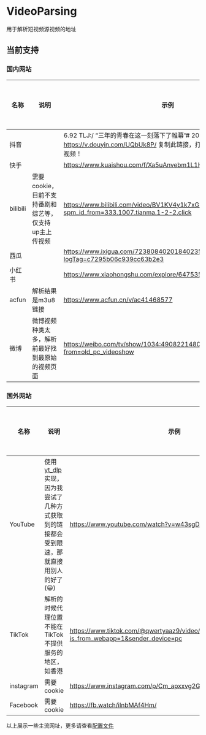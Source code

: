 # VideoParsing

用于解析短视频源视频的地址

## 当前支持

### 国内网站

| 名称       | 说明                              | 示例                                                                                        | 是否去水印 | 源代码                                                                                      |
|----------|---------------------------------|-------------------------------------------------------------------------------------------|-------|------------------------------------------------------------------------------------------|
| 抖音       |                                 | 6.92 TLJ:/ “三年的青春在这一刻落下了帷幕”# 2023高考  https://v.douyin.com/UQbUk8P/ 复制此链接，打开Dou音搜索，直接观看视频！ | ✅     | [SourceCode](https://github.com/gantianca/VideoParsing/blob/main/video_list/douyin.py)   |
| 快手       |                                 | https://www.kuaishou.com/f/Xa5uAnvebm1L1Hv                                                | ✅     | [SourceCode](https://github.com/gantianca/VideoParsing/blob/main/video_list/kuaishou.py) |
| bilibili | 需要cookie，目前不支持番剧和综艺等，仅支持up主上传视频 | https://www.bilibili.com/video/BV1KV4y1k7xG?spm_id_from=333.1007.tianma.1-2-2.click       | ❌     | [SourceCode](https://github.com/gantianca/VideoParsing/blob/main/video_list/bilibili.py) |
| 西瓜       |                                 | https://www.ixigua.com/7238084020184023585?logTag=c7295b06c939cc63b2e3                    | ✅     | [SourceCode](https://github.com/gantianca/VideoParsing/blob/main/video_list/ixigua.py)   |
| 小红书      |                                 | https://www.xiaohongshu.com/explore/6475357f0000000012030b52                              | ✅     | [SourceCode](https://github.com/gantianca/VideoParsing/blob/main/video_list/xhs.py)      |
| acfun    | 解析结果是m3u8链接                     | https://www.acfun.cn/v/ac41468577                                                         | ✅     | [SourceCode](https://github.com/gantianca/VideoParsing/blob/main/video_list/acfun.py)    |
| 微博       | 微博视频种类太多，解析前最好找到最原始的视频页面        | https://weibo.com/tv/show/1034:4908221480239143?from=old_pc_videoshow                     | ❌     | [SourceCode](https://github.com/gantianca/VideoParsing/blob/main/video_list/weibo.py)    |


### 国外网站

| 名称        | 说明                                                                                   | 示例                                                                                             | 是否去水印 | 源代码                                                                                       |
|-----------|--------------------------------------------------------------------------------------|------------------------------------------------------------------------------------------------|-------|-------------------------------------------------------------------------------------------|
| YouTube   | 使用[yt_dlp](https://github.com/yt-dlp/yt-dlp)实现，因为我尝试了几种方式获取到的链接都会受到限速，那就直接用别人的好了(😀) | https://www.youtube.com/watch?v=w43sgDbYH3A                                                    | ✅     | [SourceCode](https://github.com/gantianca/VideoParsing/blob/main/video_list/youtube.py)   |
| TikTok    | 解析的时候代理位置不能在TikTok不提供服务的地区，如香港                                                       | https://www.tiktok.com/@qwertyaaz9/video/7239183982493994242?is_from_webapp=1&sender_device=pc | ✅     | [SourceCode](https://github.com/gantianca/VideoParsing/blob/main/video_list/tiktok.py)    |
| instagram | 需要cookie                                                                             | https://www.instagram.com/p/Cm_apxxvg2G/                                                       | ✅     | [SourceCode](https://github.com/gantianca/VideoParsing/blob/main/video_list/instagram.py) |
| Facebook  | 需要cookie                                                                             | https://fb.watch/iInbMAf4Hm/                                                                   | ✅     | [SourceCode](https://github.com/gantianca/VideoParsing/blob/main/video_list/Facebook.py)  |


以上展示一些主流网址，更多请查看[配置文件](https://github.com/gantianca/VideoParsing/blob/main/video_data_list.yaml)
